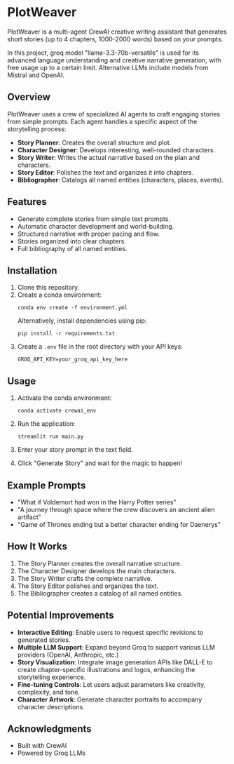 # PlotWeaver

PlotWeaver is a multi-agent CrewAI creative writing assistant that generates short stories (up to 4 chapters, 1000-2000 words) based on your prompts.

In this project, groq model "llama-3.3-70b-versatile" is used for its advanced language understanding and creative narrative generation, with free usage up to a certain limit. Alternative LLMs include models from Mistral and OpenAI.

## Overview

PlotWeaver uses a crew of specialized AI agents to craft engaging stories from simple prompts. Each agent handles a specific aspect of the storytelling process:

- **Story Planner**: Creates the overall structure and plot.
- **Character Designer**: Develops interesting, well-rounded characters.
- **Story Writer**: Writes the actual narrative based on the plan and characters.
- **Story Editor**: Polishes the text and organizes it into chapters.
- **Bibliographer**: Catalogs all named entities (characters, places, events).

## Features

- Generate complete stories from simple text prompts.
- Automatic character development and world-building.
- Structured narrative with proper pacing and flow.
- Stories organized into clear chapters.
- Full bibliography of all named entities.

## Installation

1. Clone this repository.
2. Create a conda environment:
   ```
   conda env create -f environment.yml
   ```
   Alternatively, install dependencies using pip:
   ```
   pip install -r requirements.txt
   ```
3. Create a `.env` file in the root directory with your API keys:
   ```
   GROQ_API_KEY=your_groq_api_key_here
   ```

## Usage

1. Activate the conda environment:
   ```
   conda activate crewai_env
   ```

2. Run the application:
   ```
   streamlit run main.py
   ```

3. Enter your story prompt in the text field.
4. Click "Generate Story" and wait for the magic to happen!

## Example Prompts

- "What if Voldemort had won in the Harry Potter series"
- "A journey through space where the crew discovers an ancient alien artifact"
- "Game of Thrones ending but a better character ending for Daenerys"

## How It Works

1. The Story Planner creates the overall narrative structure.
2. The Character Designer develops the main characters.
3. The Story Writer crafts the complete narrative.
4. The Story Editor polishes and organizes the text.
5. The Bibliographer creates a catalog of all named entities.

## Potential Improvements

- **Interactive Editing**: Enable users to request specific revisions to generated stories.
- **Multiple LLM Support**: Expand beyond Groq to support various LLM providers (OpenAI, Anthropic, etc.)
- **Story Visualization**: Integrate image generation APIs like DALL-E to create chapter-specific illustrations and logos, enhancing the storytelling experience.
- **Fine-tuning Controls**: Let users adjust parameters like creativity, complexity, and tone.
- **Character Artwork**: Generate character portraits to accompany character descriptions.


## Acknowledgments

- Built with CrewAI
- Powered by Groq LLMs
